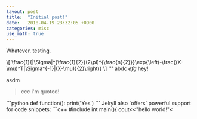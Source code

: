 ```yaml
---
layout: post
title:  "Initial post!"
date:   2018-04-19 23:32:05 +0900
categories: misc
use_math: true
---
```


Whatever. testing.

\\[ \frac{1}{|\Sigma|^{\frac{1}{2}}(2\pi)^{\frac{n}{2}}}\exp{\left(-\frac{(X-\mu)^T|\Sigma^{-1}|(X-\mu)}{2}\right)} \\]
'''
abdc $efg$ hey!

asdm
<blockquote>ccc i'm quoted!</blockquote>
```python
def function():
  print('Yes')
```
Jekyll also `offers` powerful support for code snippets:
```c++
#include<iostream>
int main(){
	cout<<"hello world!"<<endl;
}
```
asdasd
Check out the [Jekyll docs][jekyll-docs] for more info on how to get the most out of Jekyll. File all bugs/feature asdasda at [Jekyll’s GitHub repo][jekyll-gh]. If you have questions, you can ask them on [Jekyll Talk][jekyll-talk].
Then how about [This?][This]

[jekyll-docs]: https://jekyllrb.com/docs/home
[jekyll-gh]:   https://github.com/jekyll/jekyll
[jekyll-talk]: https://talk.jekyllrb.com/
[This]: https://google.com
